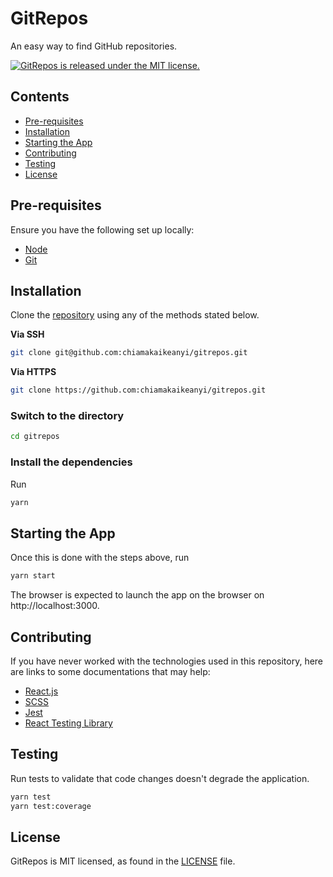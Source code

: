 # GitRepos

An easy way to find GitHub repositories.

<a href="https://github.com/chiamakaikeanyi/gitrepos/blob/main/LICENSE">
  <img src="https://img.shields.io/badge/license-MIT-blue.svg" alt="GitRepos is released under the MIT license." />
</a>

## Contents

- [Pre-requisites](#pre-requisites)
- [Installation](#installation)
- [Starting the App](#starting-the-app)
- [Contributing](#contributing)
- [Testing](#testing)
- [License](#license)

## Pre-requisites

Ensure you have the following set up locally:

- [Node](https://nodejs.org)
- [Git](https://www.atlassian.com/git/tutorials/install-git)

## Installation

Clone the [repository](https://github.com/chiamakaikeanyi/gitrepos) using any of the methods stated below.

**Via SSH**

```sh
git clone git@github.com:chiamakaikeanyi/gitrepos.git
```

**Via HTTPS**

```sh
git clone https://github.com:chiamakaikeanyi/gitrepos.git
```

### Switch to the directory

```sh
cd gitrepos
```

### Install the dependencies

Run

```sh
yarn
```

## Starting the App

Once this is done with the steps above, run

```sh
yarn start
```

The browser is expected to launch the app on the browser on http://localhost:3000.

## Contributing

If you have never worked with the technologies used in this repository, here are links to some documentations that may help:

- [React.js](http://reactjs.org)
- [SCSS](https://sass-lang.com)
- [Jest](https://jestjs.io)
- [React Testing Library](https://testing-library.com/docs/react-testing-library/intro)

## Testing

Run tests to validate that code changes doesn't degrade the application.

```sh
yarn test
yarn test:coverage
```

## License

GitRepos is MIT licensed, as found in the [LICENSE](https://github.com/chiamakaikeanyi/gitrepos/blob/main/LICENSE) file.
